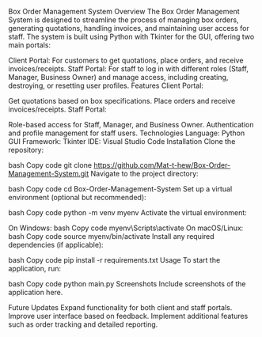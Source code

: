 Box Order Management System
Overview
The Box Order Management System is designed to streamline the process of managing box orders, generating quotations, handling invoices, and maintaining user access for staff. The system is built using Python with Tkinter for the GUI, offering two main portals:

Client Portal: For customers to get quotations, place orders, and receive invoices/receipts.
Staff Portal: For staff to log in with different roles (Staff, Manager, Business Owner) and manage access, including creating, destroying, or resetting user profiles.
Features
Client Portal:

Get quotations based on box specifications.
Place orders and receive invoices/receipts.
Staff Portal:

Role-based access for Staff, Manager, and Business Owner.
Authentication and profile management for staff users.
Technologies
Language: Python
GUI Framework: Tkinter
IDE: Visual Studio Code
Installation
Clone the repository:

bash
Copy code
git clone https://github.com/Mat-t-hew/Box-Order-Management-System.git
Navigate to the project directory:

bash
Copy code
cd Box-Order-Management-System
Set up a virtual environment (optional but recommended):

bash
Copy code
python -m venv myenv
Activate the virtual environment:

On Windows:
bash
Copy code
myenv\Scripts\activate
On macOS/Linux:
bash
Copy code
source myenv/bin/activate
Install any required dependencies (if applicable):

bash
Copy code
pip install -r requirements.txt
Usage
To start the application, run:

bash
Copy code
python main.py
Screenshots
Include screenshots of the application here.

Future Updates
Expand functionality for both client and staff portals.
Improve user interface based on feedback.
Implement additional features such as order tracking and detailed reporting.
